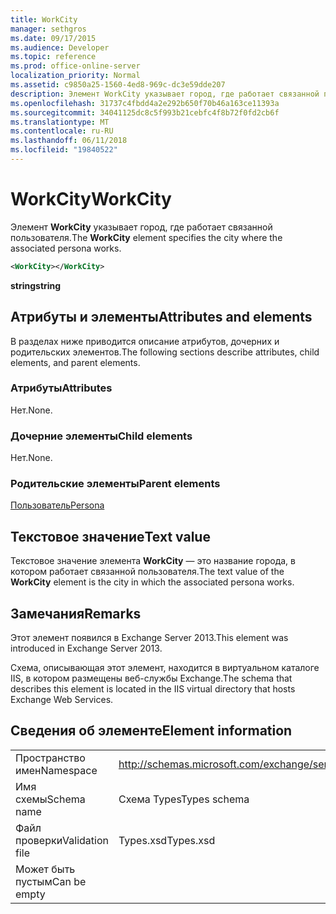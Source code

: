```yaml
---
title: WorkCity
manager: sethgros
ms.date: 09/17/2015
ms.audience: Developer
ms.topic: reference
ms.prod: office-online-server
localization_priority: Normal
ms.assetid: c9850a25-1560-4ed8-969c-dc3e59dde207
description: Элемент WorkCity указывает город, где работает связанной пользователя.
ms.openlocfilehash: 31737c4fbdd4a2e292b650f70b46a163ce11393a
ms.sourcegitcommit: 34041125dc8c5f993b21cebfc4f8b72f0fd2cb6f
ms.translationtype: MT
ms.contentlocale: ru-RU
ms.lasthandoff: 06/11/2018
ms.locfileid: "19840522"
---
```

# <a name="workcity"></a><span data-ttu-id="a9797-103">WorkCity</span><span class="sxs-lookup"><span data-stu-id="a9797-103">WorkCity</span></span>

<span data-ttu-id="a9797-104">Элемент **WorkCity** указывает город, где работает связанной пользователя.</span><span class="sxs-lookup"><span data-stu-id="a9797-104">The **WorkCity** element specifies the city where the associated persona works.</span></span> 
  
```XML
<WorkCity></WorkCity>
```

 <span data-ttu-id="a9797-105">**string**</span><span class="sxs-lookup"><span data-stu-id="a9797-105">**string**</span></span>
## <a name="attributes-and-elements"></a><span data-ttu-id="a9797-106">Атрибуты и элементы</span><span class="sxs-lookup"><span data-stu-id="a9797-106">Attributes and elements</span></span>

<span data-ttu-id="a9797-107">В разделах ниже приводится описание атрибутов, дочерних и родительских элементов.</span><span class="sxs-lookup"><span data-stu-id="a9797-107">The following sections describe attributes, child elements, and parent elements.</span></span>
  
### <a name="attributes"></a><span data-ttu-id="a9797-108">Атрибуты</span><span class="sxs-lookup"><span data-stu-id="a9797-108">Attributes</span></span>

<span data-ttu-id="a9797-109">Нет.</span><span class="sxs-lookup"><span data-stu-id="a9797-109">None.</span></span>
  
### <a name="child-elements"></a><span data-ttu-id="a9797-110">Дочерние элементы</span><span class="sxs-lookup"><span data-stu-id="a9797-110">Child elements</span></span>

<span data-ttu-id="a9797-111">Нет.</span><span class="sxs-lookup"><span data-stu-id="a9797-111">None.</span></span>
  
### <a name="parent-elements"></a><span data-ttu-id="a9797-112">Родительские элементы</span><span class="sxs-lookup"><span data-stu-id="a9797-112">Parent elements</span></span>

[<span data-ttu-id="a9797-113">Пользователь</span><span class="sxs-lookup"><span data-stu-id="a9797-113">Persona</span></span>](persona.md)
  
## <a name="text-value"></a><span data-ttu-id="a9797-114">Текстовое значение</span><span class="sxs-lookup"><span data-stu-id="a9797-114">Text value</span></span>

<span data-ttu-id="a9797-115">Текстовое значение элемента **WorkCity** — это название города, в котором работает связанной пользователя.</span><span class="sxs-lookup"><span data-stu-id="a9797-115">The text value of the **WorkCity** element is the city in which the associated persona works.</span></span> 
  
## <a name="remarks"></a><span data-ttu-id="a9797-116">Замечания</span><span class="sxs-lookup"><span data-stu-id="a9797-116">Remarks</span></span>

<span data-ttu-id="a9797-117">Этот элемент появился в Exchange Server 2013.</span><span class="sxs-lookup"><span data-stu-id="a9797-117">This element was introduced in Exchange Server 2013.</span></span>
  
<span data-ttu-id="a9797-118">Схема, описывающая этот элемент, находится в виртуальном каталоге IIS, в котором размещены веб-службы Exchange.</span><span class="sxs-lookup"><span data-stu-id="a9797-118">The schema that describes this element is located in the IIS virtual directory that hosts Exchange Web Services.</span></span>
  
## <a name="element-information"></a><span data-ttu-id="a9797-119">Сведения об элементе</span><span class="sxs-lookup"><span data-stu-id="a9797-119">Element information</span></span>

|||
|:-----|:-----|
|<span data-ttu-id="a9797-120">Пространство имен</span><span class="sxs-lookup"><span data-stu-id="a9797-120">Namespace</span></span>  <br/> |http://schemas.microsoft.com/exchange/services/2006/types  <br/> |
|<span data-ttu-id="a9797-121">Имя схемы</span><span class="sxs-lookup"><span data-stu-id="a9797-121">Schema name</span></span>  <br/> |<span data-ttu-id="a9797-122">Схема Types</span><span class="sxs-lookup"><span data-stu-id="a9797-122">Types schema</span></span>  <br/> |
|<span data-ttu-id="a9797-123">Файл проверки</span><span class="sxs-lookup"><span data-stu-id="a9797-123">Validation file</span></span>  <br/> |<span data-ttu-id="a9797-124">Types.xsd</span><span class="sxs-lookup"><span data-stu-id="a9797-124">Types.xsd</span></span>  <br/> |
|<span data-ttu-id="a9797-125">Может быть пустым</span><span class="sxs-lookup"><span data-stu-id="a9797-125">Can be empty</span></span>  <br/> ||
   

